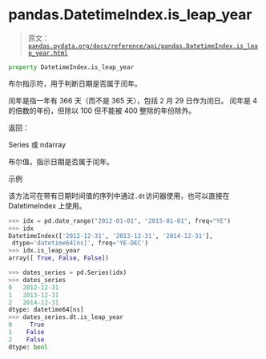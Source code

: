 # pandas.DatetimeIndex.is_leap_year

> 原文：[`pandas.pydata.org/docs/reference/api/pandas.DatetimeIndex.is_leap_year.html`](https://pandas.pydata.org/docs/reference/api/pandas.DatetimeIndex.is_leap_year.html)

```py
property DatetimeIndex.is_leap_year
```

布尔指示符，用于判断日期是否属于闰年。

闰年是指一年有 366 天（而不是 365 天），包括 2 月 29 日作为闰日。 闰年是 4 的倍数的年份，但除以 100 但不能被 400 整除的年份除外。

返回：

Series 或 ndarray

布尔值，指示日期是否属于闰年。

示例

该方法可在带有日期时间值的序列中通过`.dt`访问器使用，也可以直接在 DatetimeIndex 上使用。

```py
>>> idx = pd.date_range("2012-01-01", "2015-01-01", freq="YE")
>>> idx
DatetimeIndex(['2012-12-31', '2013-12-31', '2014-12-31'],
 dtype='datetime64[ns]', freq='YE-DEC')
>>> idx.is_leap_year
array([ True, False, False]) 
```

```py
>>> dates_series = pd.Series(idx)
>>> dates_series
0   2012-12-31
1   2013-12-31
2   2014-12-31
dtype: datetime64[ns]
>>> dates_series.dt.is_leap_year
0     True
1    False
2    False
dtype: bool 
```
